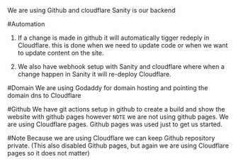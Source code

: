 We are using Github and cloudflare
Sanity is our backend

#Automation

1. If a change is made in github it will automatically tigger redeply in Cloudflare.
   this is done when we need to update code or when we want to update content on the site.

2. We also have webhook setup with Sanity and cloudflare where when a change happen in
   Sanity it will re-deploy Cloudflare.

#Domain
We are using Godaddy for domain hosting and pointing the domain dns to Cloudflare

#Github
We have git actions setup in github to create a build and show the website with github pages
however `NOTE` we are not using github pages. We are using Cloudflare pages. Github pages
was used just to get us started.

#Note
Because we are using Cloudflare we can keep Github repository private.
(This also disabled Github pages, but again we are using Cloudflare pages so it does not matter)
